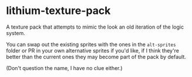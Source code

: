 # lithium-texture-pack
A texture pack that attempts to mimic the look an old iteration of the logic system.

You can swap out the existing sprites with the ones in the `alt-sprites` folder or PR in your own alternative sprites if you'd like, if I think they're better than the current ones they may become part of the pack by default.


(Don't question the name, I have no clue either.)
